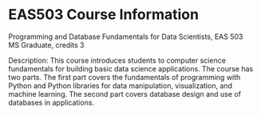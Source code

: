 # EAS503 Course Information 

Programming and Database Fundamentals for Data Scientists, EAS 503 \
MS Graduate, credits 3

Description: This course introduces students to computer science fundamentals for building basic data science applications. The course has two parts. The first part covers the fundamentals of programming with Python and Python libraries for data manipulation, visualization, and machine learning. The second part covers database design and use of databases in applications.
